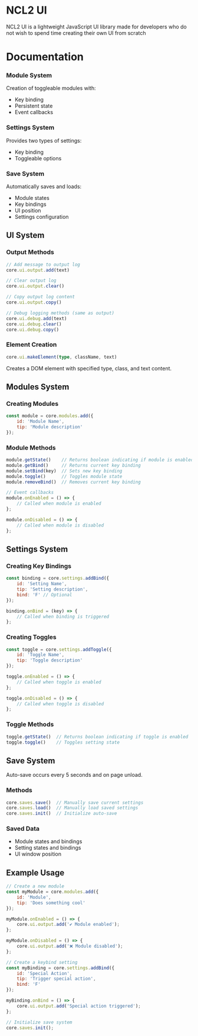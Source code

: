 # NCL2 UI

NCL2 UI is a lightweight JavaScript UI library made for developers who do not wish to spend time creating their own UI from scratch

# Documentation

### Module System
Creation of toggleable modules with:
- Key binding
- Persistent state
- Event callbacks

### Settings System
Provides two types of settings:
- Key binding
- Toggleable options

### Save System
Automatically saves and loads:
- Module states
- Key bindings
- UI position
- Settings configuration

## UI System

### Output Methods

```js
// Add message to output log
core.ui.output.add(text)

// Clear output log
core.ui.output.clear()

// Copy output log content
core.ui.output.copy()

// Debug logging methods (same as output)
core.ui.debug.add(text)
core.ui.debug.clear()
core.ui.debug.copy()
```

### Element Creation

```ts
core.ui.makeElement(type, className, text)
```
Creates a DOM element with specified type, class, and text content.

## Modules System

### Creating Modules

```js
const module = core.modules.add({
    id: 'Module Name',
    tip: 'Module description'
});
```

### Module Methods

```js
module.getState()    // Returns boolean indicating if module is enabled
module.getBind()     // Returns current key binding
module.setBind(key)  // Sets new key binding
module.toggle()      // Toggles module state
module.removeBind()  // Removes current key binding

// Event callbacks
module.onEnabled = () => {
    // Called when module is enabled
};

module.onDisabled = () => {
    // Called when module is disabled
};
```

## Settings System

### Creating Key Bindings

```js
const binding = core.settings.addBind({
    id: 'Setting Name',
    tip: 'Setting description',
    bind: 'F' // Optional
});

binding.onBind = (key) => {
    // Called when binding is triggered
};
```

### Creating Toggles

```js
const toggle = core.settings.addToggle({
    id: 'Toggle Name',
    tip: 'Toggle description'
});

toggle.onEnabled = () => {
    // Called when toggle is enabled
};

toggle.onDisabled = () => {
    // Called when toggle is disabled
};
```

### Toggle Methods

```js
toggle.getState()  // Returns boolean indicating if toggle is enabled
toggle.toggle()    // Toggles setting state
```

## Save System
Auto-save occurs every 5 seconds and on page unload.

### Methods

```js
core.saves.save()  // Manually save current settings
core.saves.load()  // Manually load saved settings
core.saves.init()  // Initialize auto-save
```

### Saved Data
- Module states and bindings
- Setting states and bindings
- UI window position


## Example Usage

```js
// Create a new module
const myModule = core.modules.add({
    id: 'Module',
    tip: 'Does something cool'
});

myModule.onEnabled = () => {
    core.ui.output.add('✔️ Module enabled');
};

myModule.onDisabled = () => {
    core.ui.output.add('❌ Module disabled');
};

// Create a keybind setting
const myBinding = core.settings.addBind({
    id: 'Special Action',
    tip: 'Trigger special action',
    bind: 'F'
});

myBinding.onBind = () => {
    core.ui.output.add('Special action triggered');
};

// Initialize save system
core.saves.init();
```